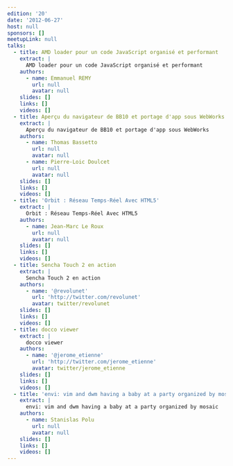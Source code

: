 ```yaml
---
edition: '20'
date: '2012-06-27'
host: null
sponsors: []
meetupLink: null
talks:
  - title: AMD loader pour un code JavaScript organisé et performant
    extract: |
      AMD loader pour un code JavaScript organisé et performant
    authors:
      - name: Emmanuel REMY
        url: null
        avatar: null
    slides: []
    links: []
    videos: []
  - title: Aperçu du navigateur de BB10 et portage d'app sous WebWorks
    extract: |
      Aperçu du navigateur de BB10 et portage d'app sous WebWorks
    authors:
      - name: Thomas Bassetto
        url: null
        avatar: null
      - name: Pierre-Loic Doulcet
        url: null
        avatar: null
    slides: []
    links: []
    videos: []
  - title: 'Orbit : Réseau Temps-Réel Avec HTML5'
    extract: |
      Orbit : Réseau Temps-Réel Avec HTML5
    authors:
      - name: Jean-Marc Le Roux
        url: null
        avatar: null
    slides: []
    links: []
    videos: []
  - title: Sencha Touch 2 en action
    extract: |
      Sencha Touch 2 en action
    authors:
      - name: '@revolunet'
        url: 'http://twitter.com/revolunet'
        avatar: twitter/revolunet
    slides: []
    links: []
    videos: []
  - title: docco viewer
    extract: |
      docco viewer
    authors:
      - name: '@jerome_etienne'
        url: 'http://twitter.com/jerome_etienne'
        avatar: twitter/jerome_etienne
    slides: []
    links: []
    videos: []
  - title: 'envi: vim and dwm having a baby at a party organized by mosaic'
    extract: |
      envi: vim and dwm having a baby at a party organized by mosaic
    authors:
      - name: Stanislas Polu
        url: null
        avatar: null
    slides: []
    links: []
    videos: []
---
```

